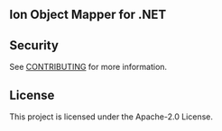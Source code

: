 ## Ion Object Mapper for .NET

## Security

See [CONTRIBUTING](CONTRIBUTING.md#security-issue-notifications) for more information.

## License

This project is licensed under the Apache-2.0 License.

